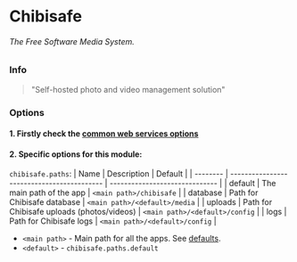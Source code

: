 # Chibisafe
###### The Free Software Media System.

### Info
> "Self-hosted photo and video management solution"

### Options

#### 1. Firstly check the [common web services options](../web_options.md)
#### 2. Specific options for this module:

`chibisafe.paths`:
| Name     | Description                                | Default                        |
| -------- | ------------------------------------------ | ------------------------------ |
| default  | The main path of the app                   | `<main path>/chibisafe`        |
| database | Path for Chibisafe database                | `<main path>/<default>/media`  |
| uploads  | Path for Chibisafe uploads (photos/videos) | `<main path>/<default>/config` |
| logs     | Path for Chibisafe logs                    | `<main path>/<default>/config` |

- `<main path>` - Main path for all the apps. See [defaults](../defaults.md#paths).
- `<default>` - `chibisafe.paths.default`
